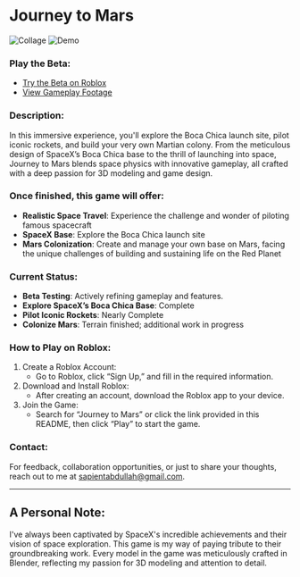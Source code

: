 # Journey to Mars
![Collage](https://cloud-ceuyuxked-hack-club-bot.vercel.app/0collage1.png)
![Demo](https://cloud-lsnqp3ph1-hack-club-bot.vercel.app/0second_launch.gif)


### Play the Beta:
- [Try the Beta on Roblox](https://www.roblox.com/games/106202665315395/Journey-to-Mars)
- [View Gameplay Footage](https://journeytomars.framer.website/#gameplay-footage)

### Description:
In this immersive experience, you'll explore the Boca Chica launch site, pilot iconic rockets, and build your very own Martian colony. From the meticulous design of SpaceX’s Boca Chica base to the thrill of launching into space, Journey to Mars blends space physics with innovative gameplay, all crafted with a deep passion for 3D modeling and game design.

### Once finished, this game will offer:
- **Realistic Space Travel**: Experience the challenge and wonder of piloting famous spacecraft
- **SpaceX Base**: Explore the Boca Chica launch site
- **Mars Colonization**: Create and manage your own base on Mars, facing the unique challenges of building and sustaining life on the Red Planet

### Current Status:
- **Beta Testing**: Actively refining gameplay and features.
- **Explore SpaceX’s Boca Chica Base**: Complete
- **Pilot Iconic Rockets**: Nearly Complete
- **Colonize Mars**: Terrain finished; additional work in progress

### How to Play on Roblox:

1.	Create a Roblox Account:
	- Go to Roblox, click “Sign Up,” and fill in the required information.
2.	Download and Install Roblox:
	-	After creating an account, download the Roblox app to your device.
3.	Join the Game:
	-	Search for “Journey to Mars” or click the link provided in this README, then click “Play” to start the game.

### Contact:
For feedback, collaboration opportunities, or just to share your thoughts, reach out to me at [sapientabdullah@gmail.com](mailto:sapientabdullah@gmail.com).

---

## A Personal Note:
I've always been captivated by SpaceX's incredible achievements and their vision of space exploration. This game is my way of paying tribute to their groundbreaking work. Every model in the game was meticulously crafted in Blender, reflecting my passion for 3D modeling and attention to detail. 
